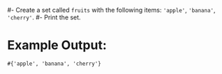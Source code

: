 #- Create a set called `fruits` with the following items: `'apple'`, `'banana'`, `'cherry'`.
#- Print the set.

#  Example Output:  
```
#{'apple', 'banana', 'cherry'}
